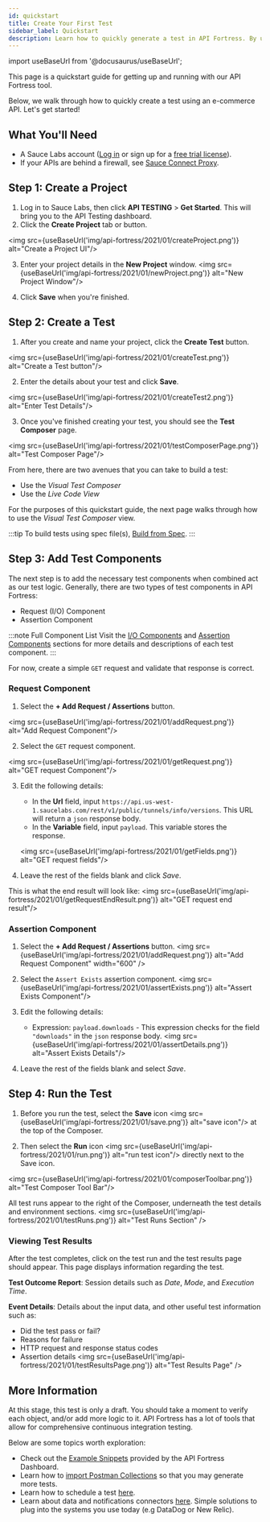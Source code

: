 ```yaml
---
id: quickstart
title: Create Your First Test
sidebar_label: Quickstart
description: Learn how to quickly generate a test in API Fortress. By using the payload from an API call or from a specification file.
---
```


import useBaseUrl from '@docusaurus/useBaseUrl';

This page is a quickstart guide for getting up and running with our API Fortress tool.

Below, we walk through how to quickly create a test using an e-commerce API. Let's get started!

## What You'll Need

* A Sauce Labs account ([Log in](https://accounts.saucelabs.com/am/XUI/#login/) or sign up for a [free trial license](https://saucelabs.com/sign-up)).
* If your APIs are behind a firewall, see [Sauce Connect Proxy](/secure-connections/sauce-connect/).


## Step 1: Create a Project

1. Log in to Sauce Labs, then click **API TESTING** > **Get Started**. This will bring you to the API Testing dashboard.
2. Click the **Create Project** tab or button.

  <img src={useBaseUrl('img/api-fortress/2021/01/createProject.png')} alt="Create a Project UI"/>

3. Enter your project details in the **New Project** window.
  <img src={useBaseUrl('img/api-fortress/2021/01/newProject.png')} alt="New Project Window"/>

4. Click **Save** when you're finished.


## Step 2: Create a Test

1. After you create and name your project, click the **Create Test** button.

  <img src={useBaseUrl('img/api-fortress/2021/01/createTest.png')} alt="Create a Test button"/>

2. Enter the details about your test and click **Save**.

  <img src={useBaseUrl('img/api-fortress/2021/01/createTest2.png')} alt="Enter Test Details"/>

3. Once you've finished creating your test, you should see the __Test Composer__ page.

  <img src={useBaseUrl('img/api-fortress/2021/01/testComposerPage.png')} alt="Test Composer Page"/>

From here, there are two avenues that you can take to build a test:

* Use the _Visual Test Composer_
* Use the _Live Code View_

For the purposes of this quickstart guide, the next page walks through how to use the _Visual Test Composer_ view.

:::tip
To build tests using spec file(s), [Build from Spec](/api-testing/on-prem/quick-start/build-from-spec).
:::

## Step 3: Add Test Components

The next step is to add the necessary test components when combined act as our test logic. Generally, there are two types of test components in API Fortress:

* Request (I/O) Component
* Assertion Component

:::note Full Component List
Visit the [I/O Components](/api-testing/on-prem/io-components) and [Assertion Components](/api-testing/on-prem/assertion-components/assert-compares) sections for more details and descriptions of each test component.
:::

For now, create a simple `GET` request and validate that response is correct.


### Request Component

1. Select the **+ Add Request / Assertions** button.

  <img src={useBaseUrl('img/api-fortress/2021/01/addRequest.png')} alt="Add Request Component"/>

2. Select the `GET` request component.

  <img src={useBaseUrl('img/api-fortress/2021/01/getRequest.png')} alt="GET request Component"/>

3. Edit the following details:
   * In the **Url** field, input `https://api.us-west-1.saucelabs.com/rest/v1/public/tunnels/info/versions`. This URL will return a `json` response body.
   * In the **Variable** field, input `payload`. This variable stores the response.

    <img src={useBaseUrl('img/api-fortress/2021/01/getFields.png')} alt="GET request fields"/>

4. Leave the rest of the fields blank and click _Save_.

This is what the end result will look like:
  <img src={useBaseUrl('img/api-fortress/2021/01/getRequestEndResult.png')} alt="GET request end result"/>


### Assertion Component

1. Select the **+ Add Request / Assertions** button.
  <img src={useBaseUrl('img/api-fortress/2021/01/addRequest.png')} alt="Add Request Component" width="600" />

2. Select the `Assert Exists` assertion component.
  <img src={useBaseUrl('img/api-fortress/2021/01/assertExists.png')} alt="Assert Exists Component"/>

3. Edit the following details:
   * Expression: `payload.downloads` - This expression checks for the field `"downloads"` in the `json` response body.
  <img src={useBaseUrl('img/api-fortress/2021/01/assertDetails.png')} alt="Assert Exists Details"/>

4. Leave the rest of the fields blank and select _Save_.


## Step 4: Run the Test

1. Before you run the test, select the **Save** icon <img src={useBaseUrl('img/api-fortress/2021/01/save.png')} alt="save icon"/> at the top of the Composer.

2. Then select the **Run** icon <img src={useBaseUrl('img/api-fortress/2021/01/run.png')} alt="run test icon"/> directly next to the Save icon.

<img src={useBaseUrl('img/api-fortress/2021/01/composerToolbar.png')} alt="Test Composer Tool Bar"/>

All test runs appear to the right of the Composer, underneath the test details and environment sections.
<img src={useBaseUrl('img/api-fortress/2021/01/testRuns.png')} alt="Test Runs Section" />


### Viewing Test Results

After the test completes, click on the test run and the test results page should appear. This page displays information regarding the test.

**Test Outcome Report**: Session details such as _Date_, _Mode_, and _Execution Time_.

**Event Details**: Details about the input data, and other useful test information such as:

* Did the test pass or fail?
* Reasons for failure
* HTTP request and response status codes
* Assertion details
  <img src={useBaseUrl('img/api-fortress/2021/01/testResultsPage.png')} alt="Test Results Page" />


## More Information

At this stage, this test is only a draft. You should take a moment to verify each object, and/or add more logic to it. API Fortress has a lot of tools that allow for comprehensive continuous integration testing.

Below are some topics worth exploration:

* Check out the [Example Snippets](/api-testing/on-prem/quick-start/using-the-example-snippets) provided by the API Fortress Dashboard.
* Learn how to [import Postman Collections](/api-testing/on-prem/quick-start/importing-postman-collections
  ) so that you may generate more tests.
* Learn how to schedule a test [here](/api-testing/on-prem/quick-start/schedule-a-test).  
* Learn about data and notifications connectors [here](/api-testing/on-prem/quick-start/setup-connectors). Simple solutions to plug into the systems you use today (e.g DataDog or New Relic).
